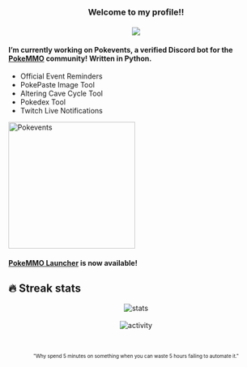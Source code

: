 <h3 align="center">
  Welcome to my profile!!
  <br><br><a href="https://github.com/DenverCoder1/readme-typing-svg"><img src="https://readme-typing-svg.herokuapp.com?color=%2336BCF7&center=true&vCenter=true&height=22&size=22&color=5865F2&lines=Hi!+I'm+Seth;Pythonista+%7C+Bot+Developer;5%2B+years+coding+experience;BS+in+Computer+Science;Always+Learning"></a>
</h3>

#### I’m currently working on Pokevents, a verified Discord bot for the <a href=https://forums.pokemmo.eu/>PokeMMO</a> community! Written in Python.  
  - Official Event Reminders
  - PokePaste Image Tool
  - Altering Cave Cycle Tool
  - Pokedex Tool
  - Twitch Live Notifications  

[<img alt="Pokevents" width=250 src="https://img.shields.io/badge/-Invite%20Pokevents%20to%20your%20Server-5865F2" />](https://discord.com/api/oauth2/authorize?client_id=731734090365141062&permissions=2147871808&redirect_uri=https%3A%2F%2Fdiscord.com%2Fapi%2Foauth2%2Fauthorize%3Fclient_id%3D731734090365141062%26permissions%3D2147871808%26redirect_uri%3Dhttps%253A%252F%252Flocalhost%253A3000%252Fauth%252Fredirect%26scope%3Dbot%2520app&scope=bot%20applications.commands)

#### <a href="https://github.com/Seth-Revz/PokeMMO-Launcher">PokeMMO Launcher</a> is now available!

## 🔥 Streak stats
<div align="center">
  <img alt="stats" src="https://github-readme-streak-stats.herokuapp.com/?user=seth-revz&theme=dark&date_format=M%20j%5B%2C%20Y%5D&fire=DD140B)">  
  <br>
  <br>
  <img alt="activity" src="https://activity-graph.herokuapp.com/graph?username=Seth-Revz&theme=github">  
</div><br>

<br>
<p align="center"><sub><sup>"Why spend 5 minutes on something when you can waste 5 hours failing to automate it."</sup></sub></p>
